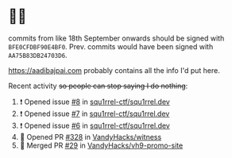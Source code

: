 # 👋🏻
<!--
**aadibajpai/aadibajpai** is a ✨ _special_ ✨ repository because its `README.md` (this file) appears on your GitHub profile.
-->
commits from like 18th September onwards should be signed with `BFE0CFDBF90E4BF0`. Prev. commits would have been signed with `AA75B83DB24703D6`.

https://aadibajpai.com probably contains all the info I'd put here.

Recent activity ~~so people can stop saying I do nothing~~:
<!--START_SECTION:activity-->
1. ❗️ Opened issue [#8](https://github.com/squ1rrel-ctf/squ1rrel.dev/issues/8) in [squ1rrel-ctf/squ1rrel.dev](https://github.com/squ1rrel-ctf/squ1rrel.dev)
2. ❗️ Opened issue [#7](https://github.com/squ1rrel-ctf/squ1rrel.dev/issues/7) in [squ1rrel-ctf/squ1rrel.dev](https://github.com/squ1rrel-ctf/squ1rrel.dev)
3. ❗️ Opened issue [#6](https://github.com/squ1rrel-ctf/squ1rrel.dev/issues/6) in [squ1rrel-ctf/squ1rrel.dev](https://github.com/squ1rrel-ctf/squ1rrel.dev)
4. 💪 Opened PR [#328](https://github.com/VandyHacks/witness/pull/328) in [VandyHacks/witness](https://github.com/VandyHacks/witness)
5. 🎉 Merged PR [#29](https://github.com/VandyHacks/vh9-promo-site/pull/29) in [VandyHacks/vh9-promo-site](https://github.com/VandyHacks/vh9-promo-site)
<!--END_SECTION:activity-->
